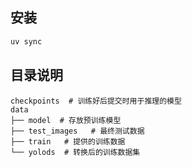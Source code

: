 ## 安装
```sh
uv sync
```

## 目录说明
```
checkpoints  # 训练好后提交时用于推理的模型
data
├── model  # 存放预训练模型
├── test_images   # 最终测试数据
├── train   # 提供的训练数据
└── yolods  # 转换后的训练数据集
```
